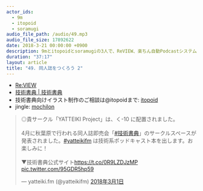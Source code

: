 ```yaml
---
actor_ids:
  - 9m
  - itopoid
  - soramugi
audio_file_path: /audio/49.mp3
audio_file_size: 17892622
date: 2018-3-21 00:00:00 +0900
description: 9mとitopoidとsoramugiの3人で、ReVIEW、楽ちん自動Podcastシステム、イラスト制作依頼などについて話しました。
duration: "37:17"
layout: article
title: "49. 同人誌をつくろう 2"
---
```


- [Re:VIEW](https://github.com/kmuto/review)
- [技術書典 \| 技術書典](https://techbookfest.org)
- 技術書典向けイラスト制作のご相談は@itopoidまで: [itopoid](https://twitter.com/itopoid)
- jingle: [mochilon](https://twitter.com/mochilon)

<blockquote class="twitter-tweet" data-lang="ja"><p lang="ja" dir="ltr">◎貴サークル「YATTEIKI Project」は、く-10 に配置されました。<br><br>4月に秋葉原で行われる同人誌即売会「<a href="https://twitter.com/hashtag/%E6%8A%80%E8%A1%93%E6%9B%B8%E5%85%B8?src=hash&amp;ref_src=twsrc%5Etfw">#技術書典</a>」のサークルスペースが発表されました。<a href="https://twitter.com/hashtag/yatteikifm?src=hash&amp;ref_src=twsrc%5Etfw">#yatteikifm</a> は技術系ポッドキャスト本を出します。お楽しみに！<br><br>▼技術書典公式サイト<a href="https://t.co/0R9LZDJzMP">https://t.co/0R9LZDJzMP</a> <a href="https://t.co/95GDR5hp59">pic.twitter.com/95GDR5hp59</a></p>&mdash; yatteiki.fm (@yatteikifm) <a href="https://twitter.com/yatteikifm/status/969220925785751553?ref_src=twsrc%5Etfw">2018年3月1日</a></blockquote> <script async src="https://platform.twitter.com/widgets.js" charset="utf-8"></script>
